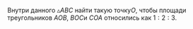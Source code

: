 Внутри данного $\vartriangle ABC$ найти такую точку$O$, чтобы площади треугольников $AOB$, $BOC$и $COA$ относились как $1:2:3$.